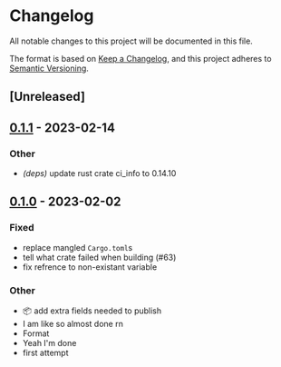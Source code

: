 # Changelog
All notable changes to this project will be documented in this file.

The format is based on [Keep a Changelog](https://keepachangelog.com/en/1.0.0/),
and this project adheres to [Semantic Versioning](https://semver.org/spec/v2.0.0.html).

## [Unreleased]

## [0.1.1](https://github.com/paperclip-universe/apollo/compare/apollo-hyper-libretro-build-v0.1.0...apollo-hyper-libretro-build-v0.1.1) - 2023-02-14

### Other
- *(deps)* update rust crate ci_info to 0.14.10

## [0.1.0](https://github.com/paperclip-universe/apollo/releases/tag/apollo-hyper-libretro-build-v0.1.0) - 2023-02-02

### Fixed
- replace mangled `Cargo.toml`s
- tell what crate failed when building (#63)
- fix refrence to non-existant variable

### Other
- :package: add extra fields needed to publish
- I am like so almost done rn
- Format
- Yeah I'm done
- first attempt
